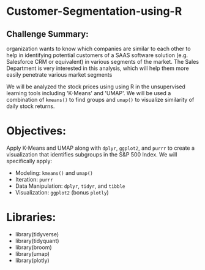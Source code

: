 # Customer-Segmentation-using-R
## Challenge Summary: 
organization wants to know which companies are similar to each other to help in identifying potential customers of a SAAS software solution (e.g. Salesforce CRM or equivalent) in various segments of the market. The Sales Department is very interested in this analysis, which will help them more easily penetrate various market segments

We will be analyzed the stock prices using using R in the unsupervised learning tools including 'K-Means' and 'UMAP'. We will be used a combination of `kmeans()` to find groups and `umap()` to visualize similarity of daily stock returns.

# Objectives:

Apply K-Means and UMAP along with `dplyr`, `ggplot2`, and `purrr` to create a visualization that identifies subgroups in the S&P 500 Index. We will specifically apply:

- Modeling: `kmeans()` and `umap()`
- Iteration: `purrr`
- Data Manipulation: `dplyr`, `tidyr`, and `tibble`
- Visualization: `ggplot2` (bonus `plotly`)

# Libraries:
- library(tidyverse)
- library(tidyquant)
- library(broom)
- library(umap)
- library(plotly)
